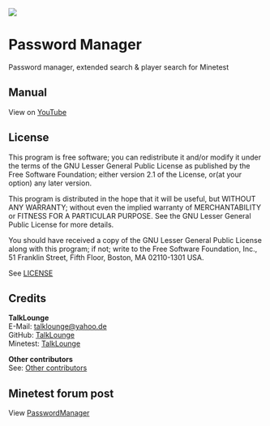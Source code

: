 ![](https://i.imgur.com/MJ9zbPh.jpg)

# Password Manager
Password manager, extended search & player search for Minetest

## Manual
View on [YouTube](https://www.youtube.com/watch?v=MI3eYSjTY7Y "Link to YouTube video")

## License
This program is free software; you can redistribute it and/or modify it under the terms of the GNU Lesser General Public License as published by the Free Software Foundation; either version 2.1 of the License, or(at your option) any later version.

This program is distributed in the hope that it will be useful, but WITHOUT ANY WARRANTY; without even the implied warranty of MERCHANTABILITY or FITNESS FOR A PARTICULAR PURPOSE. See the GNU Lesser General Public License for more details.

You should have received a copy of the GNU Lesser General Public License along with this program; if not; write to the Free Software Foundation, Inc., 51 Franklin Street, Fifth Floor, Boston, MA 02110-1301 USA.

See [LICENSE](https://github.com/TalkLounge/PasswordManager/blob/master/LICENSE.md "Link to LICENSE.md")

## Credits
**TalkLounge**  
E-Mail: talklounge@yahoo.de  
GitHub: [TalkLounge](https://github.com/TalkLounge/ "Link to TalkLounge's GitHub account")  
Minetest: [TalkLounge](https://forum.minetest.net/memberlist.php?mode=viewprofile&u=20862 "Link to TalkLounge's Minetest Forum account")

**Other contributors**  
See: [Other contributors](https://github.com/TalkLounge/exschem/graphs/contributors "Link to other contributors")

## Minetest forum post
View [PasswordManager](https://forum.minetest.net/viewtopic.php?t=22313 "Link to PasswordManager post in the minetest forum")

